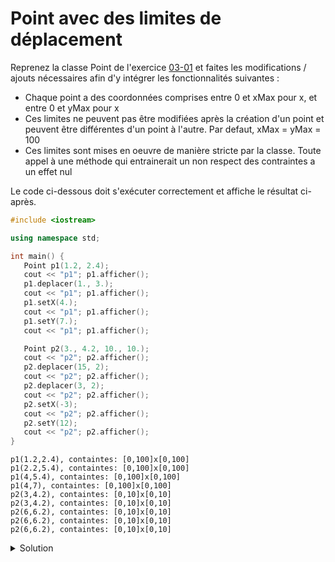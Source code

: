 # Point avec des limites de déplacement

Reprenez la classe Point de l'exercice [03-01](11-03-01%20Point%20avec%20constructeurs.md) et faites les modifications / ajouts nécessaires afin d'y intégrer les fonctionnalités suivantes :

- Chaque point a des coordonnées comprises entre 0 et xMax pour x, et entre 0 et yMax pour x
- Ces limites ne peuvent pas être modifiées après la création d'un point et peuvent être différentes d'un point à l'autre. Par defaut, xMax = yMax = 100
- Ces limites sont mises en oeuvre de manière stricte par la classe. Toute appel à une méthode qui entrainerait un non respect des contraintes a un effet nul

Le code ci-dessous doit s'exécuter correctement et affiche le résultat ci-après.

~~~cpp
#include <iostream>

using namespace std;

int main() {
   Point p1(1.2, 2.4);
   cout << "p1"; p1.afficher();
   p1.deplacer(1., 3.);
   cout << "p1"; p1.afficher();
   p1.setX(4.);
   cout << "p1"; p1.afficher();
   p1.setY(7.);
   cout << "p1"; p1.afficher();

   Point p2(3., 4.2, 10., 10.);
   cout << "p2"; p2.afficher();
   p2.deplacer(15, 2);
   cout << "p2"; p2.afficher();
   p2.deplacer(3, 2);
   cout << "p2"; p2.afficher();
   p2.setX(-3);
   cout << "p2"; p2.afficher();
   p2.setY(12);
   cout << "p2"; p2.afficher();
}
~~~

~~~text
p1(1.2,2.4), containtes: [0,100]x[0,100]
p1(2.2,5.4), containtes: [0,100]x[0,100]
p1(4,5.4), containtes: [0,100]x[0,100]
p1(4,7), containtes: [0,100]x[0,100]
p2(3,4.2), containtes: [0,10]x[0,10]
p2(3,4.2), containtes: [0,10]x[0,10]
p2(6,6.2), containtes: [0,10]x[0,10]
p2(6,6.2), containtes: [0,10]x[0,10]
p2(6,6.2), containtes: [0,10]x[0,10]
~~~

<details>
<summary>Solution</summary>

~~~cpp
#include <iostream>

using namespace std;

class Point {
public:
   // constructeurs
   Point();
   Point(double x, double y, double maxX = 100., double maxY = 100.);

   // fonctions membres
   void deplacer(double dx, double dy);
   void afficher() const;

   // modificateurs
   void setX(double x);
   void setY(double y);

private:
   double x, y;
   double maxX, maxY;  // pas besoin de const. L'absence de modificateurs suffit

   bool x_valide(double x) const;
   bool y_valide(double y) const;
};

// -----------------------------------------------------------------

int main() {
   Point p1(1.2, 2.4);
   cout << "p1"; p1.afficher();
   p1.deplacer(1., 3.);
   cout << "p1"; p1.afficher();
   p1.setX(4.);
   cout << "p1"; p1.afficher();
   p1.setY(7.);
   cout << "p1"; p1.afficher();

   Point p2(3., 4.2, 10., 10.);
   cout << "p2"; p2.afficher();
   p2.deplacer(15, 2);
   cout << "p2"; p2.afficher();
   p2.deplacer(3, 2);
   cout << "p2"; p2.afficher();
   p2.setX(-3);
   cout << "p2"; p2.afficher();
   p2.setY(12);
   cout << "p2"; p2.afficher();
}

// -----------------------------------------------------------------
Point::Point() : Point(0., 0.) {}

Point::Point(double x, double y, double maxX, double maxY) : x(x), y(y), maxX(maxX), maxY(maxY) {}

bool Point::x_valide(double x) const {
   return x >= 0 and x <= maxX;
}

bool Point::y_valide(double y) const {
   return y >= 0 and y <= maxY;
}

void Point::setX(double x){
   if (x_valide(x))
      this->x = x;
}

void Point::setY(double y){
   if (y_valide(y))
      this->y = y;
}

void Point::deplacer(double dx, double dy) {
   if (x_valide(x + dx) and y_valide(y + dy)) {
      x += dx;
      y += dy;
   }
}

void Point::afficher() const {
   cout << "(" << x << "," << y << ")" << ", containtes: [0," << maxX << "]x[0," << maxY << "]\n";
}
// -----------------------------------------------------------------
~~~

</details>
